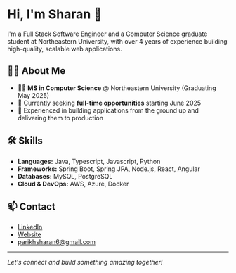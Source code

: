 # Hi, I'm Sharan 👋

I'm a Full Stack Software Engineer and a Computer Science graduate student at Northeastern University, with over 4 years of experience building high-quality, scalable web applications.

## 👨‍💻 About Me

- 🧑‍🎓 **MS in Computer Science** @ Northeastern University (Graduating May 2025)
- 💼 Currently seeking **full-time opportunities** starting June 2025
- 🚀 Experienced in building applications from the ground up and delivering them to production

## 🛠️ Skills

- **Languages:** Java, Typescript, Javascript, Python
- **Frameworks:** Spring Boot, Spring JPA, Node.js, React, Angular
- **Databases:** MySQL, PostgreSQL
- **Cloud & DevOps:** AWS, Azure, Docker

## 📫 Contact

- [LinkedIn](https://www.linkedin.com/in/sharanparikh16/)
- [Website](https://sharan-parikh.github.io/portfolio/)
- parikhsharan6@gmail.com

---

*Let's connect and build something amazing together!*
